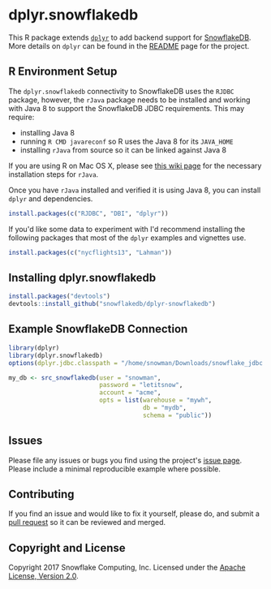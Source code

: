 <!--
Copyright 2017 Snowflake Computing Inc.

Licensed under the Apache License, Version 2.0 (the "License");
you may not use this file except in compliance with the License.
You may obtain a copy of the License at

http://www.apache.org/licenses/LICENSE-2.0

Unless required by applicable law or agreed to in writing, software
distributed under the License is distributed on an "AS IS" BASIS,
WITHOUT WARRANTIES OR CONDITIONS OF ANY KIND, either express or implied.
See the License for the specific language governing permissions and
limitations under the License.
-->

# dplyr.snowflakedb

This R package extends [`dplyr`](https://github.com/hadley/dplyr) to add backend support for [SnowflakeDB](https://snowflake.net).  More details on `dplyr` can be found in the [README](https://github.com/hadley/dplyr/blob/master/README.md) page for the project.

## R Environment Setup

The `dplyr.snowflakedb` connectivity to SnowflakeDB uses the `RJDBC` package, however,  the `rJava` package needs to be installed and working with Java 8 to support the SnowflakeDB JDBC requirements.  This may require:

* installing Java 8
* running `R CMD javareconf` so R uses the Java 8 for its `JAVA_HOME`
* installing `rJava` from source so it can be linked against Java 8

If you are using R on Mac OS X, please see [this wiki page](https://github.com/snowflakedb/dplyr-snowflakedb/wiki/Configuring-R-rJava-RJDBC-on-Mac-OS-X) for the necessary installation steps for `rJava`.

Once you have `rJava` installed and verified it is using Java 8, you can install `dplyr` and dependencies.

```R
install.packages(c("RJDBC", "DBI", "dplyr"))
```

If you'd like some data to experiment with I'd recommend installing the following packages that most of the `dplyr` examples and vignettes use.

```R
install.packages(c("nycflights13", "Lahman"))
```

## Installing dplyr.snowflakedb

```R
install.packages("devtools")
devtools::install_github("snowflakedb/dplyr-snowflakedb")
```

## Example SnowflakeDB Connection

```R
library(dplyr)
library(dplyr.snowflakedb)
options(dplyr.jdbc.classpath = "/home/snowman/Downloads/snowflake_jdbc.jar")

my_db <- src_snowflakedb(user = "snowman",
                         password = "letitsnow",
                         account = "acme",
                         opts = list(warehouse = "mywh",
                                     db = "mydb",
                                     schema = "public"))
```

##  Issues

Please file any issues or bugs you find using the project's [issue page](https://github.com/snowflakedb/dplyr-snowflakedb/issues).  Please include a minimal reproducible example where possible.

## Contributing

If you find an issue and would like to fix it yourself, please do, and submit a [pull request](https://help.github.com/articles/using-pull-requests/) so it can be reviewed and merged.

## Copyright and License

Copyright 2017 Snowflake Computing, Inc. Licensed under the [Apache License, Version 2.0](https://github.com/snowflakedb/dplyr-snowflakedb/blob/master/LICENSE).
